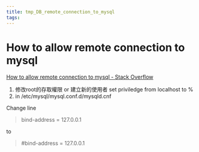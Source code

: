 ```yaml
---
title: tmp_DB_remote_connection_to_mysql
tags:
---
```

How to allow remote connection to mysql
===
[How to allow remote connection to mysql - Stack Overflow](https://stackoverflow.com/questions/14779104/how-to-allow-remote-connection-to-mysql)

1. 修改root的存取權限 or 建立新的使用者
set priviledge from localhost to %
2. in /etc/mysql/mysql.conf.d/mysqld.cnf


Change line
> bind-address = 127.0.0.1

to
> #bind-address = 127.0.0.1